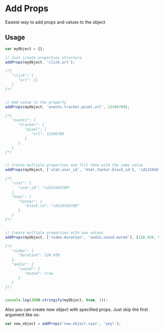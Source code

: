 # Add Props
Easiest way to add props and values to the object


## Usage
```javascript
var myObject = {};

// Just create properties structure
addProps(myObject, 'click.url');

/*{
   "click": {
      "url": {}
   }
}*/


// Add value to the property
addProps(myObject, 'events.tracker.pixel.url', 12346789);

/*{
   "events": {
      "tracker": {
         "pixel": {
            "url": 12346789
         }
      }
   }
}*/


// Create multiple properties and fill them with the same value
addProps(myObject, ['stat.user_id', 'html.footer.block_id'], 'id123456789');

/*{
   "stat": {
      "user_id": "id123456789"
   },
   "html": {
      "footer": {
         "block_id": "id123456789"
      }
   }
}*/


// Create multiple properties with own values
addProps(myObject, ['video.duration', 'audio.sound.muted'], [120.459, true]);

/*{
   "video": {
      "duration": 120.459
   },
   "audio": {
      "sound": {
         "muted": true
      }
   }
}*/


console.log(JSON.stringify(myObject, true, 3));
```


Also you can create new object with specified props. Just skip the first argument like so:
```javascript
var new_object = addProps('new.object.says', 'yey!');
```
